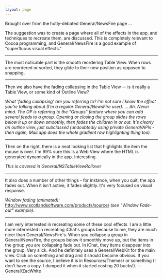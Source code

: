 ```yaml
---
layout: page
---
```




Brought over from the hotly-debated General/NewsFire page ...

The suggestion was to create a page where all of the effects in the app, and techniques to recreate them, are discussed.  This is completely relevant to Cocoa programming, and General/NewsFire is a good example of "superfluous visual effects."

----

The most noticable part is the smooth reordering Table View.  When rows are reordered or sorted, they glide to their new position as opposed to snapping.

----

Then we also have the fading collapsing in the Table View -- is it really a Table View, or some kind of Outline View?

*What 'fading collapsing' are you referring to? I'm not sure I know the effect you're talking about (I'm a regular General/NewsFire user). ... Ah. Never mind. The OP is referring to the "Groups" feature where you can add several feeds to a group. Opening or closing the group slides the rows below it up or down smoothly, then fades the children in or out. It's clearly an outline view, just subclassed (undoubtedly using private General/APIs - then again, Mail.app does the whole gradient row highlighting thing too).*

----

Then on the right, there is a neat looking list that highlights the item the mouse is over.  I'm 99% sure this is a Web View where the HTML is generated dynamically in the app.  Interesting.

*This is covered in General/NSTableViewRollover*

----

It also does a number of other things - for instance, when you quit, the app fades out. When it isn't active, it fades slightly. It's very focused on visual response.

*Window fading (animated):* http://www.scotlandsoftware.com/products/source/ *(see "Window Fade-out" example).*

----

I am very interrested in recreating some of these cool effects. I am a little more interrested in recreating iChat's groups because to me, they are much nicer than General/NewsFire's. When you collapse a group in General/NewsFire, the groups below it smoothly move up, but the items in the group you are collapsing fade out. In iChat, they items disappear into the group. Very slick. And he definitely uses a General/WebKit for the main view. Click on something and drag and it should become obvious. If you want to see the source, I believe it is in Resources/Themes/ or something (I don't have a copy. I dumped it when it started costing 20 bucks!).
--General/ZacWhite